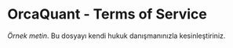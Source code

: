 # OrcaQuant - Terms of Service
*Örnek metin*. Bu dosyayı kendi hukuk danışmanınızla kesinleştiriniz.
